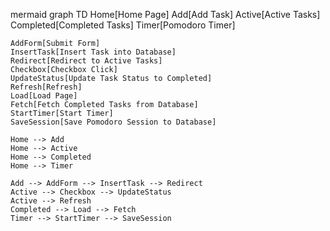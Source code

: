 mermaid
graph TD
    Home[Home Page]
    Add[Add Task]
    Active[Active Tasks]
    Completed[Completed Tasks]
    Timer[Pomodoro Timer]

    AddForm[Submit Form]
    InsertTask[Insert Task into Database]
    Redirect[Redirect to Active Tasks]
    Checkbox[Checkbox Click]
    UpdateStatus[Update Task Status to Completed]
    Refresh[Refresh]
    Load[Load Page]
    Fetch[Fetch Completed Tasks from Database]
    StartTimer[Start Timer]
    SaveSession[Save Pomodoro Session to Database]

    Home --> Add
    Home --> Active
    Home --> Completed
    Home --> Timer

    Add --> AddForm --> InsertTask --> Redirect
    Active --> Checkbox --> UpdateStatus
    Active --> Refresh
    Completed --> Load --> Fetch
    Timer --> StartTimer --> SaveSession
